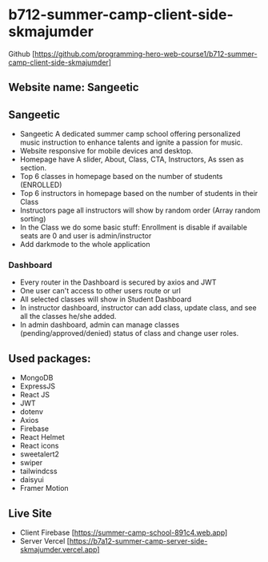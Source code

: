 # b712-summer-camp-client-side-skmajumder

Github [https://github.com/programming-hero-web-course1/b712-summer-camp-client-side-skmajumder]

## Website name: Sangeetic

## Sangeetic

- Sangeetic A dedicated summer camp school offering personalized music instruction to enhance talents and ignite a passion for music.
- Website responsive for mobile devices and desktop.
- Homepage have A slider, About, Class, CTA, Instructors, As ssen as section.
- Top 6 classes in homepage based on the number of students (ENROLLED)
- Top 6 instructors in homepage based on the number of students in their Class
- Instructors page all instructors will show by random order (Array random sorting)
- In the Class we do some basic stuff: Enrollment is disable if available seats are 0 and user is admin/instructor
- Add darkmode to the whole application

### Dashboard

- Every router in the Dashboard is secured by axios and JWT
- One user can't access to other users route or url
- All selected classes will show in Student Dashboard
- In instructor dashboard, instructor can add class, update class, and see all the classes he/she added.
- In admin dashboard, admin can manage classes (pending/approved/denied) status of class and change user roles.

## Used packages:

- MongoDB
- ExpressJS
- React JS
- JWT
- dotenv
- Axios
- Firebase
- React Helmet
- React icons
- sweetalert2
- swiper
- tailwindcss
- daisyui
- Framer Motion

## Live Site

- Client Firebase [https://summer-camp-school-891c4.web.app]
- Server Vercel [https://b7a12-summer-camp-server-side-skmajumder.vercel.app]
